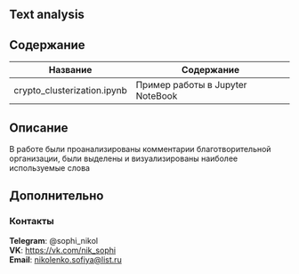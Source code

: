 ## Text analysis


## Содержание 

| Название | Содержание | 
|----------------|----------------|
| crypto_clusterization.ipynb | Пример работы в Jupyter NoteBook |


## Описание

В работе были проанализированы комментарии благотворительной организации, были выделены и визуализированы наиболее используемые слова 


## Дополнительно

  

###                                                                    Контакты


  **Telegram**: @sophi_nikol\
  **VK**: https://vk.com/nik_sophi \
  **Email**: nikolenko.sofiya@list.ru 
  
